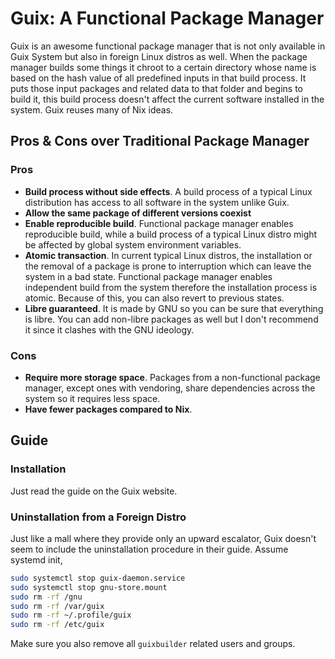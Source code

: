 # Guix: A Functional Package Manager

Guix is an awesome functional package manager that is not only available in Guix System but also in foreign Linux distros as well. When the package manager builds some things it chroot to a certain directory whose name is based on the hash value of all predefined inputs in that build process. It puts those input packages and related data to that folder and begins to build it, this build process doesn't affect the current software installed in the system. Guix reuses many of Nix ideas.

## Pros & Cons over Traditional Package Manager

### Pros

- **Build process without side effects**. A build process of a typical Linux distribution has access to all software in the system unlike Guix.
- **Allow the same package of different versions coexist**
- **Enable reproducible build**. Functional package manager enables reproducible build, while a build process of a typical Linux distro might be affected by global system environment variables.
- **Atomic transaction**. In current typical Linux distros, the installation or the removal of a package is prone to interruption which can leave the system in a bad state. Functional package manager enables independent build from the system therefore the installation process is atomic. Because of this, you can also revert to previous states.
- **Libre guaranteed**. It is made by GNU so you can be sure that everything is libre. You can add non-libre packages as well but I don't recommend it since it clashes with the GNU ideology.

### Cons

- **Require more storage space**. Packages from a non-functional package manager, except ones with vendoring, share dependencies across the system so it requires less space.
- **Have fewer packages compared to Nix**.

## Guide

### Installation

Just read the guide on the Guix website.

### Uninstallation from a Foreign Distro

Just like a mall where they provide only an upward escalator, Guix doesn't seem to include the uninstallation procedure in their guide. Assume systemd init,

```bash
sudo systemctl stop guix-daemon.service
sudo systemctl stop gnu-store.mount
sudo rm -rf /gnu
sudo rm -rf /var/guix
sudo rm -rf ~/.profile/guix
sudo rm -rf /etc/guix
```

Make sure you also remove all `guixbuilder` related users and groups.
